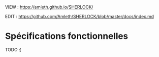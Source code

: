 VIEW : https://amleth.github.io/SHERLOCK/

EDIT : https://github.com/Amleth/SHERLOCK/blob/master/docs/index.md

# Spécifications fonctionnelles

TODO :)
